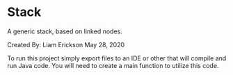 # Stack
A generic stack, based on linked nodes.

Created By: Liam Erickson May 28, 2020

To run this project simply export files to an IDE or other that will compile and run Java code. You will need to create a main function to utilize this code.
